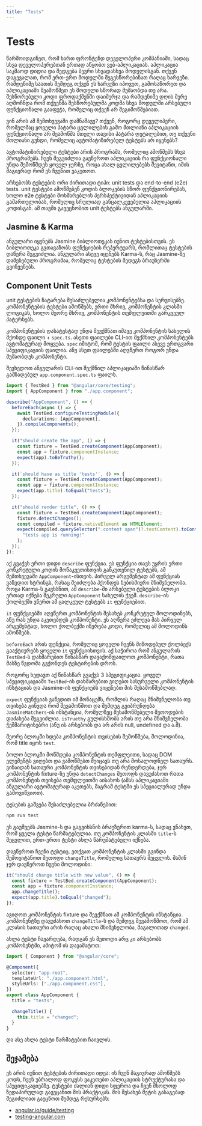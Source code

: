 ```yaml
---
title: "Tests"
---
```


# Tests

წარმოიდგინეთ, რომ ხართ ფრონტენდ დეველოპერი კომპანიაში, სადაც
სხვა დეველოპერებთან ერთად აწყობთ ვებ-აპლიკაციას. აპლიკაცია საკმაოდ
დიდია და შედგება ბევრი სხვადასხვა მოდულისგან. თქვენ დაგევალათ,
რომ ერთ-ერთ მოდულში შეგესწორებინათ რაღაც ხარვეზი. რამდენიმე
საათის შემდეგ თქვენ ეს ხარვეზი იპოვეთ, გამოსაწორეთ და აპლიკაციაში
შეამოწმეთ ეს მოდული სწორად მუშაობდა თუ არა. შესწორებული კოდი
ფროდაქშენში დაიმერჯა და რამდენიმე დღის მერე აღმოჩნდა რომ თქვენმა
შესწორებულმა კოდმა სხვა მოდულში არსებული ფუნქციონალი გააფუჭა,
რომელიც თქვენ არ შეგიმოწმებიათ.

ვინ არის ამ შემთხვევაში დამნაშავე? თქვენ, როგორც დეველიპერი, რომელმაც
ყოველი პატარა ცვლილების გამო მთლიანი აპლიკაციის ფუნქციონალი არ შეამოწმა
მთელი თავისი პატარა დეტალებით, თუ თქვენი მთლიანი გუნდი, რომელიც
ავტომატიზირებულ ტესტებს არ იყენებს?

ავტომატიზირებული ტესტები არის პროგრამა, რომელიც ამოწმებს სხვა
პროგრამებს. ჩვენ შეგვიძლია გავწეროთ აპლიკაციის რა ფუნქციონალი უნდა
შემოწმდეს ყოველ ჯერზე, როცა ახალ ცვლილებებს შევიტანთ, იმის მაგივრად
რომ ეს ჩვენით ვაკეთოთ.

არსებობს ტესტების ორი ძირითადი ტიპი: unit tests და end-to-end (e2e) tests.
unit ტესტები ამოწმებენ კოდის ბლოკების სწორ ფუნქციონირებას, ხოლო e2e ტესტები
მოხმარებლის პერსპექტივიდან აპლიკაციის გამართულობას, რომელიც სრულიად
განცალკევებულია აპლიკაციის კოდისგან. ამ თავში გავეცნობით unit ტესტებს
ანგულარში.

## Jasmine & Karma

ანგულარი იყენებს Jasmine ბიბლიოთეკას იუნით ტესტებისთვის. ეს ბიბლიოთეკა გვთავაზობს
ფუნქციების რეპერტუარს, რომლითაც ტესტების დაწერა შეგვიძლია. ანგულარი ასევე იყენებს
Karma-ს, რაც Jasmine-ზე დაშენებული პროგრამაა, რომელიც ტესტების შედეგს ბრაუზერში
გვიჩვენებს.

## Component Unit Tests

unit ტესტების ჩატარება შესაძლებელია კომპონენტებსა და სერვისებზე. კომპონენტების
ტესტები ამოწმებს, ერთი მხრივ, კომპონენტის კლასში ლოგიკას, ხოლო მეორე მხრივ,
კომპონენტის თემფლეითში გარკვეულ პატერნებს.

კომპონენტების დასატესტად უნდა შევქმნათ იმავე კომპონენტის სახელის მქონდე ფაილი
\+ `spec.ts`. ასეთი ფაილები CLI-ით შექმნილ კომპონენტებს ავტომატურად მოყვება.
`spec` იმიტომ, რომ ტესტის ფაილი ასევე ერთგვარი სპეციფიკაციის ფაილია. ანუ
ასეთ ფაილებში აღვწერთ როგორ უნდა მუშაობდეს კომპონენტი.

შევხედოთ ანგულარის CLI-ით შექმნილ აპლიკაციაში წინასწარ გამზადებულ `app.component.spec.ts`
ფაილს.

```ts
import { TestBed } from "@angular/core/testing";
import { AppComponent } from "./app.component";

describe("AppComponent", () => {
  beforeEach(async () => {
    await TestBed.configureTestingModule({
      declarations: [AppComponent],
    }).compileComponents();
  });

  it("should create the app", () => {
    const fixture = TestBed.createComponent(AppComponent);
    const app = fixture.componentInstance;
    expect(app).toBeTruthy();
  });

  it(`should have as title 'tests'`, () => {
    const fixture = TestBed.createComponent(AppComponent);
    const app = fixture.componentInstance;
    expect(app.title).toEqual("tests");
  });

  it("should render title", () => {
    const fixture = TestBed.createComponent(AppComponent);
    fixture.detectChanges();
    const compiled = fixture.nativeElement as HTMLElement;
    expect(compiled.querySelector(".content span")?.textContent).toContain(
      "tests app is running!"
    );
  });
});
```

აქ გვაქვს ერთი დიდი `describe` ფუნქცია. ეს ფუნქცია თავს უყრის ერთი კონკრეტული
კოდის მონაკვეთისთვის განკუთვნილ ტესტებს, ამ შემთხვევაში `AppComponent`-ისთვის.
პირველ არგუმენტად ამ ფუნქციას ვაწვდით სტრინგს, რასაც შეიძლება ჰქონდეს ნებისმიერი
მნიშვნელობა. როცა Karma-ს გავხსნით, ამ `describe`-ში არსებული ტესტების ბლოკი
ერთად იქნება შეკრული `AppComponent` სახელის ქვეშ. `describe`-ის ქოლბექში ვწერთ
ამ ცალკეულ ტესტებს `it` ფუნქციებით.

`it` ფუნქციებში აღვწერთ კომპონენტის შესახებ კონკრეტულ მოლოდინებს, ანუ რას
უნდა აკეთებდეს კომპონენტი. ეს აღწერა ეძლევა მას პირველ არგუმენტად, ხოლო ქოლბექში
იწერება კოდი, რომელიც ამ მოლოდინს ამოწმებს.

`beforeEach` არის ფუნქცია, რომელიც ყოველი ჩვენს მიწოდებულ ქოლბექს გააქტიურებს ყოველი
`it` ფუნქციისთვის. აქ საჭიროა რომ ანგულარის `TestBed`-ს დახმარებით წინასწარ
დავაქომფაილოთ კომპონენტი, რათა მასზე წვდომა გვქონდეს ტესტირების დროს.

როგორც ხედავთ აქ წინასწარ გვაქვს 3 სპეციფიკაცია. ყოველ სპეციფიკაციაში `TestBed`-ის
დახმარებით ვიღებთ სასურველი კომპონენტის ინსტაციას და Jasmine-ის ფუნქციებს ვიყენებთ
მის შესამოწმებლად.

`expect` ფუნქციას ვაწვდით იმ მონაცემს, რომლის რაღაც მნიშვნელობა თუ თვისება გინვდა
რომ შევამოწმოთ და შემდეგ გვიბრუნდება `JasmineMatchers`-ის ინსტანცია, რომელზეც
შესამოწმებელი მეთოდების დაძახება შეგვიძლია. `isTruethy` გულისხმობს არის თუ არა
მნიშვნელობა ჭეშმარიტისებრი (ანუ ის არსებობს და არ არის null, undefined და ა.შ).

მეორე ბლოკში ხდება კომპონენტის თვისების შემოწმება, მოლოდინია, რომ title
იყოს `test`.

ბოლო ბლოკში მოწმდება კომპონენტის თემფლეითი, სადაც DOM ელემენტს ვიღებთ
და ვამოწმებთ შეიცავს თუ არა მოსალოდნელ სათაურს. ვინაიდან სათაური კომპონენტის
თვისებიდან რენდერდება, ჯერ კომპონენტის fixture-ზე უნდა `detectChanges` მეთოდს
დავუძახოთ რათა კომპონენტის თვისება თემფლეითში აისახოს (ამას აპლიკაციაში ანგულარი
ავტომატურად აკეთებს, მაგრამ ტესტში ეს სპეციალურად უნდა გამოვიწვიოთ).

ტესების გაშვება შესაძლებელია ბრძანებით:

```sh
npm run test
```

ეს გაუშვებს Jasmine-ს და გაგვიხსნის ბრაუზერით karma-ს, სადაც ვნახვთ, რომ ყველა ტესტი
წარმატებულია. თუ კომპონენტის კლასში `title`-ს შეცვლით, ერთ-ერთი ტესტი ახლა
წარუმატებელი იქნება.

დავწეროთ ჩვენი ტესტიც. ვთქვათ კომპონენტის კლასში გვინდა შემოვიტანოთ მეთოდი `changeTitle`,
რომელიც სათაურს შეცვლის. მაშინ ჯერ დავწეროთ ჩვენი მოლოდინი:

```ts
it("should change title with new value", () => {
  const fixture = TestBed.createComponent(AppComponent);
  const app = fixture.componentInstance;
  app.changeTitle();
  expect(app.title).toEqual("changed");
});
```

ავიღოთ კომპონენტის fixture და შევქმნათ ამ კომპონენტის ინსტანცია. კომპონენტზე
დავუძახოთ `changeTitle`-ს და შემდეგ შევამოწმოთ, რომ ამ კლასის სათაური არის
რაღაც ახალი მნიშვნელობა, მაგალითად `changed`.

ახლა ტესტი ჩავარდება, რადგან ეს მეთოდი არც კი არსებობს კომპონენტში, ამიტომ ის დავამატოთ:

```ts
import { Component } from "@angular/core";

@Component({
  selector: "app-root",
  templateUrl: "./app.component.html",
  styleUrls: ["./app.component.css"],
})
export class AppComponent {
  title = "tests";

  changeTitle() {
    this.title = "changed";
  }
}
```

და ასე ახლა ტესტი წარმატებით ჩაივლის.

## შეჯამება

ეს არის იუნით ტესტების ძირითადი იდეა: ის ჩვენ მაგივრად ამოწმებს კოდს, ჩვენ უბრალოდ
ფოკუსს ვაკეთებთ აპლიკაციის სტრუქტურასა და სპეციფიკაციებზე. ტესტები ძალიან დიდი სფეროა
და ჩვენ მხოლოდ ზედაპირულად გავეცანით მის პრაქტიკას. მის შესახებ მეტის გასაგებად შეგიძლიათ
გაეცნოთ შემდეგ რესურსებს:

- [angular.io/guide/testing](https://angular.io/guide/testing)
- [testing-angular.com](https://testing-angular.com/)
